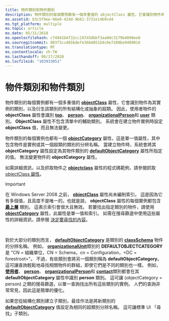 ```yaml
---
title: 物件類別和物件類別
description: 物件類別的每個實例都有一個多重值的 objectClass 屬性，它會識別物件為其實例的類別，以及衍生該類別的所有結構化或抽象的超類。
ms.assetid: b3c5f9ee-98e0-42dd-9b61-3731e14b9cd4
ms.tgt_platform: multiple
ms.topic: article
ms.date: 05/31/2018
ms.openlocfilehash: c74941b4f32cc197d3dbbf3aa0dc3179b4098ee8
ms.sourcegitcommit: 803f3ccd65bdefe36bd851b9c6e7280be9489016
ms.translationtype: MT
ms.contentlocale: zh-TW
ms.lasthandoff: 08/17/2020
ms.locfileid: "103933051"
---
```

# <a name="object-class-and-object-category"></a>物件類別和物件類別

物件類別的每個實例都有一個多重值的 [**objectClass**](/windows/desktop/ADSchema/a-objectclass) 屬性，它會識別物件為其實例的類別，以及衍生該類別的所有結構化或抽象的超類。 因此，使用者物件的 **objectClass** 屬性會識別 [**top**](/windows/desktop/ADSchema/c-top)、 [**person**](/windows/desktop/ADSchema/c-person)、 [**organizationalPerson**](/windows/desktop/ADSchema/c-organizationalperson)和 [**user**](/windows/desktop/ADSchema/c-user) 類別。 **ObjectClass** 屬性不包含清單中的輔助類別。 系統會在建立物件實例時設定 **objectClass** 值，而且無法變更。

物件類別的每個實例也都有一個 [**objectCategory**](/windows/desktop/ADSchema/a-objectcategory) 屬性，這是單一值屬性，其中包含物件是實例或其一個超類的類別的分辨名稱。 當建立物件時，系統會將其 **objectCategory** 屬性設定為其物件類別的 [**defaultObjectCategory**](/windows/desktop/ADSchema/a-defaultobjectcategory) 屬性所指定的值。 無法變更物件的 **objectCategory** 屬性。

如需詳細資訊，以及抓取物件之 [**objectclass**](/windows/desktop/ADSchema/a-objectclass) 屬性的程式碼範例，請參閱抓取 [objectClass 屬性](retrieving-the-objectclass-property.md)。

> [!IMPORTANT]
> 在 Windows Server 2008 之前， [**objectClass**](/windows/desktop/ADSchema/a-objectclass) 屬性尚未編制索引。 這是因為它有多個值，且高度不是唯一的。也就是說， **objectClass** 屬性的每個實例都包含 [**最上層**](/windows/desktop/ADSchema/c-top) 類別。 這表示索引會很大且無效。 若要找出指定類別的物件，請使用 [**objectCategory**](/windows/desktop/ADSchema/a-objectcategory) 屬性，此屬性是單一值和索引。 如需在搜尋篩選中使用這些屬性的詳細資訊，請參閱 [決定要尋找的內容](deciding-what-to-find.md)。

 

對於大部分的類別而言， [**defaultObjectCategory**](/windows/desktop/ADSchema/a-defaultobjectcategory) 是類別的 [**classSchema**](/windows/desktop/ADSchema/c-classschema) 物件的分辨名稱。 例如， [**organizationalUnit**](/windows/desktop/ADSchema/c-organizationalunit)類別的 **DEFAULTOBJECTCATEGORY** 是 "CN = 組織單位，CN = Schema，cn = Configuration，<DC = forestroot>"。 不過，有些類別會將另一個類別稱為 **defaultObjectCategory**。 這可讓查詢輕鬆地尋找相關物件的群組，即使它們是不同的類別也一樣。 例如，[**使用者**](/windows/desktop/ADSchema/c-user)、 [**person**](/windows/desktop/ADSchema/c-person)、 [**organizationalPerson**](/windows/desktop/ADSchema/c-organizationalperson)和 [**contact**](/windows/desktop/ADSchema/c-contact)類別都會在其 **defaultObjectCategory** 屬性中識別 **person** 類別。 這可讓 (objectCategory = person) 之類的搜尋篩選，以單一查詢找出所有這些類別的實例。 人們的查詢非常常見，因此這是簡單的優化。

如果您從結構化類別建立子類別，最佳作法是將新類別的 [**defaultObjectCategory**](/windows/desktop/ADSchema/a-defaultobjectcategory) 值設定為相同的超類別分辨名稱。 這可讓標準 UI 「尋找」子類別。

 

 